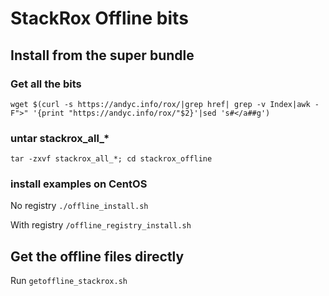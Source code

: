 # StackRox Offline bits

## Install from the super bundle

### Get all the bits

`wget $(curl -s https://andyc.info/rox/|grep href| grep -v Index|awk -F">" '{print "https://andyc.info/rox/"$2}'|sed 's#</a##g')`

### untar stackrox_all_*

`tar -zxvf stackrox_all_*; cd stackrox_offline`

### install examples on CentOS

No registry `./offline_install.sh`

With registry `/offline_registry_install.sh`

## Get the offline files directly

Run `getoffline_stackrox.sh`
